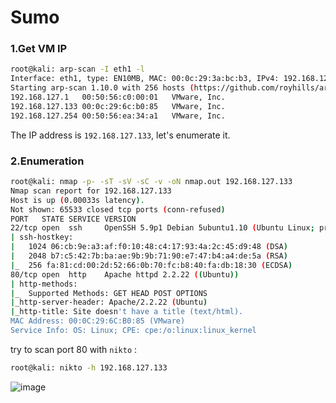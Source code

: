 # Sumo

### 1.Get VM IP

```bash
root@kali: arp-scan -I eth1 -l
Interface: eth1, type: EN10MB, MAC: 00:0c:29:3a:bc:b3, IPv4: 192.168.127.128
Starting arp-scan 1.10.0 with 256 hosts (https://github.com/royhills/arp-scan)
192.168.127.1	00:50:56:c0:00:01	VMware, Inc.
192.168.127.133	00:0c:29:6c:b0:85	VMware, Inc.
192.168.127.254	00:50:56:ea:34:a1	VMware, Inc.
```

The IP address is `192.168.127.133`, let's enumerate it.

### 2.Enumeration

```bash
root@kali: nmap -p- -sT -sV -sC -v -oN nmap.out 192.168.127.133
Nmap scan report for 192.168.127.133
Host is up (0.00033s latency).
Not shown: 65533 closed tcp ports (conn-refused)
PORT   STATE SERVICE VERSION
22/tcp open  ssh     OpenSSH 5.9p1 Debian 5ubuntu1.10 (Ubuntu Linux; protocol 2.0)
| ssh-hostkey: 
|   1024 06:cb:9e:a3:af:f0:10:48:c4:17:93:4a:2c:45:d9:48 (DSA)
|   2048 b7:c5:42:7b:ba:ae:9b:9b:71:90:e7:47:b4:a4:de:5a (RSA)
|_  256 fa:81:cd:00:2d:52:66:0b:70:fc:b8:40:fa:db:18:30 (ECDSA)
80/tcp open  http    Apache httpd 2.2.22 ((Ubuntu))
| http-methods: 
|_  Supported Methods: GET HEAD POST OPTIONS
|_http-server-header: Apache/2.2.22 (Ubuntu)
|_http-title: Site doesn't have a title (text/html).
MAC Address: 00:0C:29:6C:B0:85 (VMware)
Service Info: OS: Linux; CPE: cpe:/o:linux:linux_kernel
```

try to scan port 80 with `nikto` :

```bash
root@kali: nikto -h 192.168.127.133
```

![image](https://github.com/Git-K3rnel/VulnHub/assets/127470407/b0b2b5ff-8ca4-4de2-8e60-05778cf42758)











